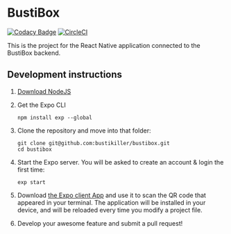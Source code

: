 # BustiBox

[![Codacy Badge](https://api.codacy.com/project/badge/Grade/86a2db0ad26a48fd9089f35ff1d0556d)](https://app.codacy.com/app/bustikiller/bustibox?utm_source=github.com&utm_medium=referral&utm_content=bustikiller/bustibox&utm_campaign=badger)
[![CircleCI](https://circleci.com/gh/bustikiller/bustibox/tree/master.svg?style=svg)](https://circleci.com/gh/bustikiller/bustibox/tree/master)

This is the project for the React Native application connected to the BustiBox backend.

## Development instructions

1. [Download NodeJS](https://nodejs.org/es/download/)
2. Get the Expo CLI

	`npm install exp --global`

1. Clone the repository and move into that folder:
	
	```
	git clone git@github.com:bustikiller/bustibox.git
	cd bustibox
	```

1. Start the Expo server. You will be asked to create an account & login the first time: 

	`exp start`

1. Download [the Expo client App](https://play.google.com/store/apps/details?id=host.exp.exponent) and use it to scan the QR code that appeared in your terminal. The application will be installed in your device, and will be reloaded every time you modify a project file.

1. Develop your awesome feature and submit a pull request!